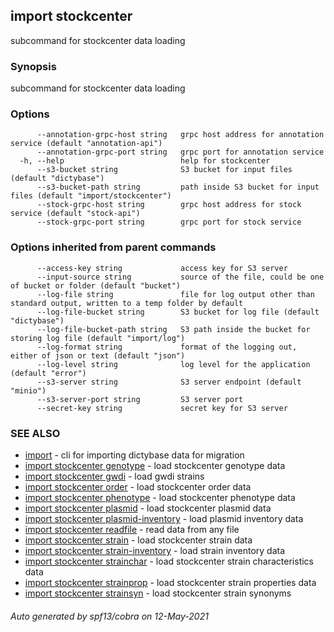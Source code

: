 ## import stockcenter

subcommand for stockcenter data loading

### Synopsis

subcommand for stockcenter data loading

### Options

```
      --annotation-grpc-host string   grpc host address for annotation service (default "annotation-api")
      --annotation-grpc-port string   grpc port for annotation service
  -h, --help                          help for stockcenter
      --s3-bucket string              S3 bucket for input files (default "dictybase")
      --s3-bucket-path string         path inside S3 bucket for input files (default "import/stockcenter")
      --stock-grpc-host string        grpc host address for stock service (default "stock-api")
      --stock-grpc-port string        grpc port for stock service
```

### Options inherited from parent commands

```
      --access-key string             access key for S3 server
      --input-source string           source of the file, could be one of bucket or folder (default "bucket")
      --log-file string               file for log output other than standard output, written to a temp folder by default
      --log-file-bucket string        S3 bucket for log file (default "dictybase")
      --log-file-bucket-path string   S3 path inside the bucket for storing log file (default "import/log")
      --log-format string             format of the logging out, either of json or text (default "json")
      --log-level string              log level for the application (default "error")
      --s3-server string              S3 server endpoint (default "minio")
      --s3-server-port string         S3 server port
      --secret-key string             secret key for S3 server
```

### SEE ALSO

* [import](import.md)	 - cli for importing dictybase data for migration
* [import stockcenter genotype](import_stockcenter_genotype.md)	 - load stockcenter genotype data
* [import stockcenter gwdi](import_stockcenter_gwdi.md)	 - load gwdi strains
* [import stockcenter order](import_stockcenter_order.md)	 - load stockcenter order data
* [import stockcenter phenotype](import_stockcenter_phenotype.md)	 - load stockcenter phenotype data
* [import stockcenter plasmid](import_stockcenter_plasmid.md)	 - load stockcenter plasmid data
* [import stockcenter plasmid-inventory](import_stockcenter_plasmid-inventory.md)	 - load plasmid inventory data
* [import stockcenter readfile](import_stockcenter_readfile.md)	 - read data from any file
* [import stockcenter strain](import_stockcenter_strain.md)	 - load stockcenter strain data
* [import stockcenter strain-inventory](import_stockcenter_strain-inventory.md)	 - load strain inventory data
* [import stockcenter strainchar](import_stockcenter_strainchar.md)	 - load stockcenter strain characteristics data
* [import stockcenter strainprop](import_stockcenter_strainprop.md)	 - load stockcenter strain properties data
* [import stockcenter strainsyn](import_stockcenter_strainsyn.md)	 - load stockcenter strain synonyms

###### Auto generated by spf13/cobra on 12-May-2021
